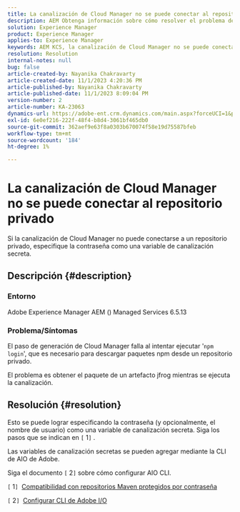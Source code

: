 ```yaml
---
title: La canalización de Cloud Manager no se puede conectar al repositorio privado
description: AEM Obtenga información sobre cómo resolver el problema de en el que la canalización de Cloud Manager no se conecta a un repositorio privado.
solution: Experience Manager
product: Experience Manager
applies-to: Experience Manager
keywords: AEM KCS, la canalización de Cloud Manager no se puede conectar al repositorio privado, Managed Services 6.5.13, variable de canalización secreta, CLI de AIO de Adobe
resolution: Resolution
internal-notes: null
bug: false
article-created-by: Nayanika Chakravarty
article-created-date: 11/1/2023 4:20:36 PM
article-published-by: Nayanika Chakravarty
article-published-date: 11/1/2023 8:09:04 PM
version-number: 2
article-number: KA-23063
dynamics-url: https://adobe-ent.crm.dynamics.com/main.aspx?forceUCI=1&pagetype=entityrecord&etn=knowledgearticle&id=1771a694-d278-ee11-8179-6045bd0065f9
exl-id: 6e0ef216-222f-48f4-b8d4-3061bf465db0
source-git-commit: 362aef9e63f8a0303b670074f58e19d75587bfeb
workflow-type: tm+mt
source-wordcount: '184'
ht-degree: 1%

---
```


# La canalización de Cloud Manager no se puede conectar al repositorio privado


Si la canalización de Cloud Manager no puede conectarse a un repositorio privado, especifique la contraseña como una variable de canalización secreta.



## Descripción {#description}


### Entorno

Adobe Experience Manager AEM () Managed Services 6.5.13

### Problema/Síntomas

El paso de generación de Cloud Manager falla al intentar ejecutar &#39;`npm login`&#39;, que es necesario para descargar paquetes npm desde un repositorio privado.

El problema es obtener el paquete de un artefacto jfrog mientras se ejecuta la canalización.


## Resolución {#resolution}


Esto se puede lograr especificando la contraseña (y opcionalmente, el nombre de usuario) como una variable de canalización secreta. Siga los pasos que se indican en `[` 1`]` .

Las variables de canalización secretas se pueden agregar mediante la CLI de AIO de Adobe.

Siga el documento `[` 2`]`  sobre cómo configurar AIO CLI.

`[` 1`]`  [Compatibilidad con repositorios Maven protegidos por contraseña](https://experienceleague.adobe.com/docs/experience-manager-cloud-service/content/implementing/using-cloud-manager/create-application-project/setting-up-project.html?lang=en#password-protected-maven-repositories)

`[` 2`]`  [Configurar CLI de Adobe I/O](https://experienceleague.adobe.com/docs/experience-manager-learn/cloud-service/local-development-environment-set-up/development-tools.html?lang=en#aio-cli)
